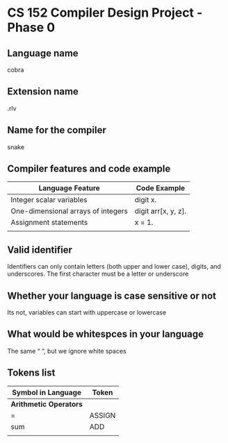 # CS 152 Compiler Design Project - Phase 0
## Language name
cobra

## Extension name
.rlv

## Name for the compiler
snake

## Compiler features and code example
| Language Feature                   | Code Example        |
|------------------------------------|---------------------|
| Integer scalar variables           | digit x.            |
| One-dimensional arrays of integers | digit arr[x, y, z]. |
| Assignment statements              | x = 1.              |
|                                    |                     | 

## Valid identifier
Identifiers can only contain letters (both upper and lower case), digits, and underscores. The first character must be a letter or underscore

## Whether your language is case sensitive or not
Its not, variables can start with uppercase or lowercase

## What would be whitespces in your language
The same “ “, but we ignore white spaces

## Tokens list
| Symbol in Language       | Token  |
|--------------------------|--------|
| **Arithmetic Operators** |        |
| =                        | ASSIGN |
| sum                      | ADD    | 
|                          |        |


